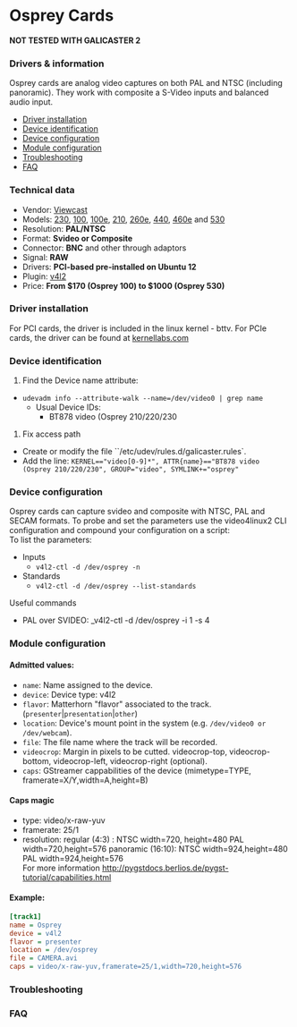 Osprey Cards
============

**NOT TESTED WITH GALICASTER 2**

### Drivers & information
Osprey cards are analog video captures on both PAL and NTSC (including panoramic). They work with composite a S-Video inputs and balanced audio input.

* [Driver installation](#driver-installation)
* [Device identification](#device-identification)
* [Device configuration](#device-configuration)
* [Module configuration](#module-configuration)
* [Troubleshooting](#troubleshooting)
* [FAQ](#faq)

### Technical data
* Vendor: [Viewcast](http://www.viewcast.com/)
* Models: [230](http://www.viewcast.com/products/osprey-cards/osprey-230), [100](http://www.viewcast.com/products/osprey-cards/osprey-100), [100e](http://www.viewcast.com/products/osprey-cards/osprey-100e), [210](http://www.viewcast.com/products/osprey-cards/osprey-210), [260e](http://www.viewcast.com/products/osprey-cards/osprey-260e), [440](http://www.viewcast.com/products/osprey-cards/osprey-440), [460e](http://www.viewcast.com/products/osprey-cards/osprey-460e) and [530](http://www.viewcast.com/products/osprey-cards/osprey-530)
* Resolution: **PAL/NTSC**
* Format: **Svideo or Composite**
* Connector: **BNC** and other through adaptors
* Signal: **RAW**
* Drivers: **PCI-based pre-installed
on Ubuntu 12**
* Plugin: [v4l2](../V4l2.md)
* Price: **From $170 (Osprey 100)
to $1000 (Osprey 530)**


### Driver installation
For PCI cards, the driver is included in the linux kernel - bttv.
For PCIe cards, the driver can be found at [kernellabs.com]()

### Device identification
1. Find the Device name attribute:
  * `udevadm info --attribute-walk --name=/dev/video0 | grep name`
    * Usual Device IDs:
      * BT878 video (Osprey 210/220/230
1. Fix access path
  * Create or modify the file ``/etc/udev/rules.d/galicaster.rules`.
  * Add the line: `KERNEL=="video[0-9]*", ATTR{name}=="BT878 video (Osprey 210/220/230", GROUP="video", SYMLINK+="osprey"`

### Device configuration
Osprey cards can capture svideo and composite with NTSC, PAL and SECAM formats. To probe and set the parameters use the video4linux2 CLI configuration and compound your configuration on a script:  
To list the parameters:

* Inputs
  * `v4l2-ctl -d /dev/osprey -n`
* Standards
  * `v4l2-ctl -d /dev/osprey --list-standards`

Useful commands
* PAL over SVIDEO: _v4l2-ctl -d /dev/osprey -i 1 -s 4

### Module configuration
#### Admitted values:
* `name`: Name assigned to the device.
* `device`: Device type: v4l2
* `flavor`: Matterhorn "flavor" associated to the track. (`presenter`|`presentation`|`other`)
* `location`: Device's mount point in the system (e.g. `/dev/video0 or /dev/webcam`).
* `file`: The file name where the track will be recorded.
* `videocrop`: Margin in pixels to be cutted. videocrop-top, videocrop-bottom, videocrop-left, videocrop-right (optional).
* `caps`: GStreamer cappabilities of the device (mimetype=TYPE, framerate=X/Y,width=A,height=B)

#### Caps magic
* type: video/x-raw-yuv
* framerate: 25/1
* resolution:
regular (4:3) : NTSC width=720, height=480 PAL width=720,height=576
panoramic (16:10): NTSC width=924,height=480 PAL width=924,height=576  
For more information http://pygstdocs.berlios.de/pygst-tutorial/capabilities.html

#### Example:
```ini
[track1]
name = Osprey
device = v4l2
flavor = presenter
location = /dev/osprey
file = CAMERA.avi
caps = video/x-raw-yuv,framerate=25/1,width=720,height=576
```

### Troubleshooting

### FAQ
